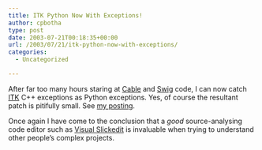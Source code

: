 ```yaml
---
title: ITK Python Now With Exceptions!
author: cpbotha
type: post
date: 2003-07-21T00:18:35+00:00
url: /2003/07/21/itk-python-now-with-exceptions/
categories:
  - Uncategorized

---
```

After far too many hours staring at [Cable][1] and [Swig][2] code, I can now catch [ITK][3] C++ exceptions as Python exceptions. Yes, of course the resultant patch is pitifully small. See [my posting][4].

Once again I have come to the conclusion that a _good_ source-analysing code editor such as [Visual Slickedit][5] is invaluable when trying to understand other people&#8217;s complex projects.

 [1]: http://public.kitware.com/Cable/HTML/Index.html
 [2]: http://www.swig.org/
 [3]: http://www.itk.org/
 [4]: http://www.itk.org/pipermail/insight-users/2003-July/004316.html
 [5]: http://www.slickedit.com/
